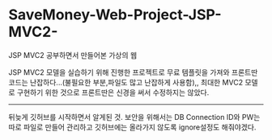 # SaveMoney-Web-Project-JSP-MVC2-
JSP MVC2 공부하면서 만들어본 가상의 웹

JSP MVC2 모델을 실습하기 위해 진행한 프로젝트로 무료 템플릿을 가져와 프론트딴 코드는 난잡하다...(불필요한 부분,파일도 많고 난잡하게 사용함),,
최대한 MVC2 모델로 구현하기 위한 것으로 프론트딴은 신경을 써서 수정하지는 않았다.

------------------------------------------
뒤늦게 깃허브를 시작하면서 알게된 것. 보안을 위해서는 DB Connection ID와 PW는 따로 파일로 만들어 관리하고 깃허브에는 올라가지 않도록 ignore설정도 해줘야겠다.
